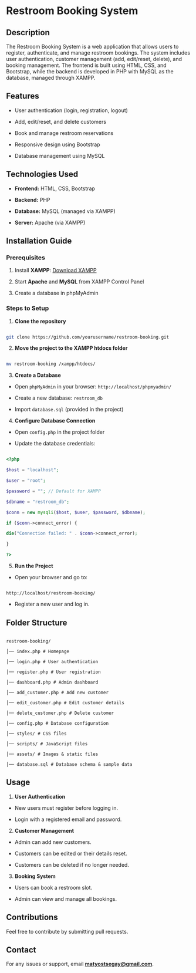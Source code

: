# Restroom Booking System


## Description

The Restroom Booking System is a web application that allows users to register, authenticate, and manage restroom bookings. The system includes user authentication, customer management (add, edit/reset, delete), and booking management. The frontend is built using HTML, CSS, and Bootstrap, while the backend is developed in PHP with MySQL as the database, managed through XAMPP.

## Features

- User authentication (login, registration, logout)

- Add, edit/reset, and delete customers

- Book and manage restroom reservations

- Responsive design using Bootstrap

- Database management using MySQL

## Technologies Used

- **Frontend:** HTML, CSS, Bootstrap

- **Backend:** PHP

- **Database:** MySQL (managed via XAMPP)

- **Server:** Apache (via XAMPP)

## Installation Guide

### Prerequisites

1. Install **XAMPP**: [Download XAMPP](https://www.apachefriends.org/index.html)

2. Start **Apache** and **MySQL** from XAMPP Control Panel

3. Create a database in phpMyAdmin


### Steps to Setup

1. **Clone the repository**

```sh

git clone https://github.com/yourusername/restroom-booking.git

```

2. **Move the project to the XAMPP htdocs folder**

```sh

mv restroom-booking /xampp/htdocs/

```

3. **Create a Database**

- Open `phpMyAdmin` in your browser: `http://localhost/phpmyadmin/`

- Create a new database: `restroom_db`

- Import `database.sql` (provided in the project)

4. **Configure Database Connection**

- Open `config.php` in the project folder

- Update the database credentials:

```php

<?php

$host = "localhost";

$user = "root";

$password = ""; // Default for XAMPP

$dbname = "restroom_db";

$conn = new mysqli($host, $user, $password, $dbname);

if ($conn->connect_error) {

die("Connection failed: " . $conn->connect_error);

}

?>

```


5. **Run the Project**

- Open your browser and go to:

```

http://localhost/restroom-booking/

```

- Register a new user and log in.


## Folder Structure

```

restroom-booking/

│── index.php # Homepage

│── login.php # User authentication

│── register.php # User registration

│── dashboard.php # Admin dashboard

│── add_customer.php # Add new customer

│── edit_customer.php # Edit customer details

│── delete_customer.php # Delete customer

│── config.php # Database configuration

│── styles/ # CSS files

│── scripts/ # JavaScript files

│── assets/ # Images & static files

│── database.sql # Database schema & sample data

```


## Usage

1. **User Authentication**

- New users must register before logging in.

- Login with a registered email and password.


2. **Customer Management**

- Admin can add new customers.

- Customers can be edited or their details reset.

- Customers can be deleted if no longer needed.


3. **Booking System**

- Users can book a restroom slot.

- Admin can view and manage all bookings.


## Contributions

Feel free to contribute by submitting pull requests.


## Contact

For any issues or support, email **matyostsegay@gmail.com**.
